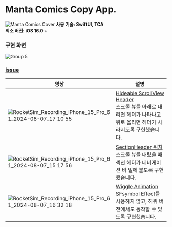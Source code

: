 # Manta Comics Copy App.
![Manta Comics Cover](https://github.com/user-attachments/assets/6f47015d-f3ca-43dd-bf97-b3b025daa389)
**사용 기술: SwiftUI, TCA**<br>
**최소 버전: iOS 16.0 +**<br>

### 구현 화면
![Group 5](https://github.com/user-attachments/assets/6e32ae04-221e-46d2-bdf0-886cc3ce5678)

### [issue](https://github.com/GangWoon/manta/issues?q=is%3Aissue+is%3Aclosed)
| 영상 | 설명  |
| ------------- | ------------- |
| ![RocketSim_Recording_iPhone_15_Pro_6 1_2024-08-07_17 10 55](https://github.com/user-attachments/assets/13cbdfd7-fafb-4b1e-aa7a-ab1293be07e3) | [Hideable ScrollView Header](https://github.com/GangWoon/manta/issues/4)<br> 스크롤 뷰를 아래로 내리면 헤더가 나타나고 위로 올리면 헤더가 사라지도록 구현했습니다. |
| ![RocketSim_Recording_iPhone_15_Pro_6 1_2024-08-07_15 17 56](https://github.com/user-attachments/assets/dda9902e-5d70-4528-8bcf-83cc684ec0c9)  | [SectionHeader 위치](https://github.com/GangWoon/manta/issues/2) <br> 스크롤 뷰를 내렸을 때 섹션 헤더가 네비게이션 바 밑에 붙도록 구현했습니다. |
| ![RocketSim_Recording_iPhone_15_Pro_6 1_2024-08-07_16 32 18](https://github.com/user-attachments/assets/796b5d4b-e28c-4d37-bbdb-22bf97a80e6f) | [Wiggle Animation](https://github.com/GangWoon/manta/issues/3) <br> SFsymbol Effect를 사용하지 않고, 하위 버전에서도 동작할 수 있도록 구현했습니다.  |
 <br>
